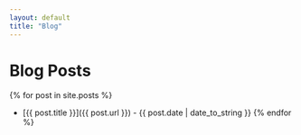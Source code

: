 ```yaml
---
layout: default
title: "Blog"
---
```


# Blog Posts

{% for post in site.posts %}
  - [{{ post.title }}]({{ post.url }}) - {{ post.date | date_to_string }}
{% endfor %}
